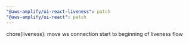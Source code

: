 ```yaml
---
"@aws-amplify/ui-react-liveness": patch
"@aws-amplify/ui-react": patch
---
```


chore(liveness): move ws connection start to beginning of liveness flow
